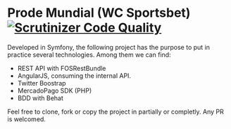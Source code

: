 Prode Mundial (WC Sportsbet) [![Scrutinizer Code Quality](https://scrutinizer-ci.com/g/pmartelletti/prode-mundial/badges/quality-score.png?b=master)](https://scrutinizer-ci.com/g/pmartelletti/prode-mundial/?branch=master)
=============

Developed in Symfony, the following project has the purpose to put in practice several technologies. Among them
we can find:

- REST API with FOSRestBundle
- AngularJS, consuming the internal API.
- Twitter Boostrap
- MercadoPago SDK (PHP)
- BDD with Behat

Feel free to clone, fork or copy the project in partially or completly. Any PR is welcomed.

